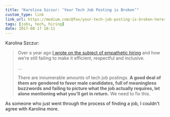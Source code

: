 ```yaml
---
title: "Karolina Szczur: ‘Your Tech Job Posting is Broken’"
custom_type: link
link_url: https://medium.com/@fox/your-tech-job-posting-is-broken-heres-how-to-fix-it-6db06b9769cb
tags: [jobs, tech, hiring]
date: 2017-08-17 10:11
---
```

Karolina Szczur:

> Over a year ago [I wrote on the subject of empathetic hiring](https://medium.com/@fox/a-guide-to-empathetic-hiring-processes-c11c7ce0cd49) and how we’re still failing to make it efficient, respectful and inclusive.
>
> …
>
> There are innumerable amounts of tech job postings. **A good deal of them are gendered to favor male candidates, full of meaningless buzzwords and failing to picture what the job actually requires, let alone mentioning what you’ll get in return.** We need to fix this.

As someone who just went through the process of finding a job, I couldn't agree with Karolina more.